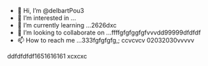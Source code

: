 - 👋 Hi, I’m @delbartPou3
- 👀 I’m interested in ...
- 🌱 I’m currently learning ...2626dxc
- 💞️ I’m looking to collaborate on ...ffffgfgfggfgfvvvdd99999dfdfdf
- 📫 How to reach me ...333fgfgfgfg,; ccvcvcv
02032030vvvvv
<!---161561561
delbartPou3/delbartPou3 is a ✨ special ✨ repository because its `README.md` (this file) appears on your GitHub profile.dfdfdfdf
You can click the Preview link to take a look at your changes.
--->
ddfdfdfdf1651616161
xcxcxc
